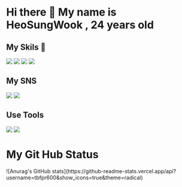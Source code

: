 <h1>Hi there 👋 My name is HeoSungWook , 24 years old</h1>

<h2>My Skils 🤟</h2>
<span>
  <img src="https://img.shields.io/badge/HTML5-E34F26?style=flat-square&logo=HTML5&logoColor=white"></img> 
  <img src="https://img.shields.io/badge/CSS3-1572B6?style=flat-square&logo=CSS3&logoColor=white"></img>
  <img src="https://img.shields.io/badge/JavaScript-F7DF1E?style=flat-square&logo=JavaScript&logoColor=white"></img>
  <img src="https://img.shields.io/badge/React-61DAFB?style=flat-square&logo=React&logoColor=white"></img>
</span>

<h2>My SNS</h2>

<span>
  <a href="https://www.instagram.com/pride_hsw_990126/?hl=ko"><img src="https://img.shields.io/badge/Instagram-E4405F?style=flat-square&logo=Instagram&logoColor=white"></img></a>
</span>
<span>
  <a href="https://www.facebook.com/profile.php?id=100005231075789"><img src="https://img.shields.io/badge/Facebook-1877F2?style=flat-square&logo=Facebook&logoColor=white"></img></a>
</span>

<h2>Use Tools</h2>

<span>
  <img src="https://img.shields.io/badge/macOS-000000?style=flat-square&logo=React&logoColor=white"></img>
  <img src="https://img.shields.io/badge/VisualStudioCode-007ACC?style=flat-square&logo=React&logoColor=white"></img>
</span>

<h1>My Git Hub Status</h1>
![Anurag's GitHub stats](https://github-readme-stats.vercel.app/api?username=tbfpr600&show_icons=true&theme=radical)
